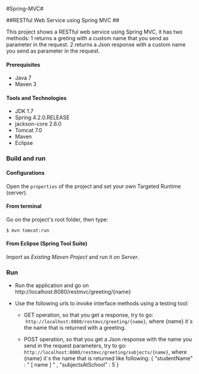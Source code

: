 #Spring-MVC#

##RESTful Web Service using Spring MVC ##

This project shows a RESTful web service using Spring MVC, it has two methods:
1 returns a greting with a custom name that you send as parameter in the request.
2 returns a Json response with a custom name you send as parameter in the request.

#### Prerequisites

- Java 7
- Maven 3

#### Tools and Technologies

* JDK 1.7
* Spring 4.2.0.RELEASE
* jackson-core 2.6.0 
* Tomcat 7.0
* Maven
* Eclipse 

### Build and run
#### Configurations

Open the `properties` of the project and set your own Targeted Runtime (server).

#### From terminal

Go on the project's root folder, then type:

    $ mvn tomcat:run

#### From Eclipse (Spring Tool Suite)

Import as *Existing Maven Project* and run it on *Server*.

### Run

- Run the application and go on http://localhost:8080/restmvc/greeting/{name}
- Use the following urls to invoke interface methods using a testing tool:

  * GET operation, so that you get a response, try to go:
  `http://localhost:8080/restmvc/greeting/{name}`, where {name} it´s the name that is returned with a greeting.
    
  * POST operation, so that you get a Json response with the name you send in the request parameters, try to go:                  `http://localhost:8080/restmvc/greeting/subjects/{name}`, where {name} it´s the name that is returned like following:
{
	"studentName" : " [ name ] ” ,
	"subjectsAtSchool" : 5
}
